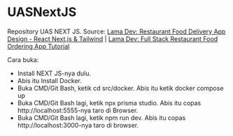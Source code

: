 ﻿# UASNextJS
Repository UAS NEXT JS.
Source: [Lama Dev: Restaurant Food Delivery App Design - React Next.js & Tailwind](https://youtu.be/aYzT06aQkGI?si=dPeTJt_qc5dlnYDC) | [Lama Dev: Full Stack Restaurant Food Ordering App Tutorial](https://youtu.be/gXlcwtS40LA?si=k1snkenZdjW2DmWG)

Cara buka: <br />
- Install NEXT JS-nya dulu. <br />
- Abis itu Install Docker. <br />
- Buka CMD/Git Bash, ketik cd src/docker. Abis itu ketik docker compose up <br /> 
- Buka CMD/Git Bash lagi, ketik npx prisma studio. Abis itu copas http://localhost:5555-nya taro di Browser. <br /> 
- Buka CMD/Git Bash lagi, ketik npm run dev. Abis itu copas http://localhost:3000-nya taro di browser.
